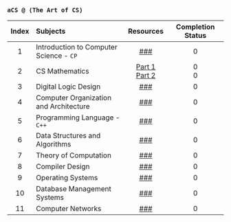 ### `aCS @ ⟨The Art of CS⟩`
| Index | Subjects | Resources | Completion Status |
| :---: | :--- | :---: | :---: |
| 1 | Introduction to Computer Science - `CP` | [###](https://www.codechef.com/) | 0 |
| 2 | CS Mathematics | [Part 1](https://www.vitalsource.com/products/foundation-maths-anthony-croft-robert-davison-v9781292289731) <br /> [Part 2](https://www.vitalsource.com/products/mathematics-a-discrete-introduction-edward-a-scheinerman-v9781285402062) | 0 <br /> 0 |
| 3 | Digital Logic Design | [###](https://www.vitalsource.com/products/digital-logic-design-holdsworth-brian-woods-v9780750645829) | 0 |
| 4 | Computer Organization and Architecture | [###](https://www.vitalsource.com/products/computer-organization-ghosh-v9789353164294) | 0 |
| 5 | Programming Language - `C++` | [###](https://www.vitalsource.com/products/introduction-to-c-george-s-tselikis-v9781000635744) | 0 |
| 6 | Data Structures and Algorithms | [###](https://india.oup.com/product/design-and-analysis-of-algorithms-9780198093695) | 0 |
| 7 | Theory of Computation | [###](https://www.vitalsource.com/products/introduction-to-the-theory-of-computation-michael-sipser-v9781285401065) | 0 |
| 8 | Compiler Design | [###](https://www.vitalsource.com/products/principles-of-compiler-design-v-raghavan-v9781259081408) | 0 |
| 9 | Operating Systems | [###](https://www.vitalsource.com/products/understanding-operating-systems-ann-mchoes-ida-m-flynn-v9781337517539) | 0 |
| 10 | Database Management Systems | [###](https://www.vitalsource.com/products/introduction-to-database-management-mark-l-gillenson-v9780470460399) | 0 |
| 11 | Computer Networks | [###](https://www.vitalsource.com/products/computer-networks-and-internets-douglas-e-comer-v9780133589139) | 0 |
